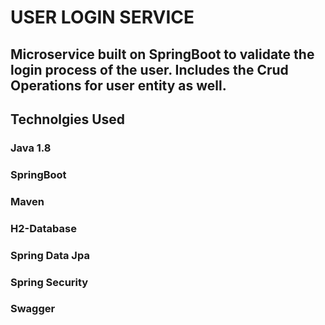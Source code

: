 # USER LOGIN SERVICE

## Microservice built on SpringBoot to validate the login process of the user. Includes the Crud Operations for user entity as well.

## Technolgies Used

### Java 1.8
### SpringBoot
### Maven
### H2-Database
### Spring Data Jpa
### Spring Security
### Swagger
